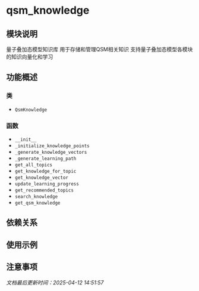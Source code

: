# qsm_knowledge

## 模块说明
量子叠加态模型知识库
用于存储和管理QSM相关知识
支持量子叠加态模型各模块的知识向量化和学习

## 功能概述

### 类

- `QsmKnowledge`

### 函数

- `__init__`
- `_initialize_knowledge_points`
- `_generate_knowledge_vectors`
- `_generate_learning_path`
- `get_all_topics`
- `get_knowledge_for_topic`
- `get_knowledge_vector`
- `update_learning_progress`
- `get_recommended_topics`
- `search_knowledge`
- `get_qsm_knowledge`

## 依赖关系

## 使用示例

## 注意事项

*文档最后更新时间：2025-04-12 14:51:57*